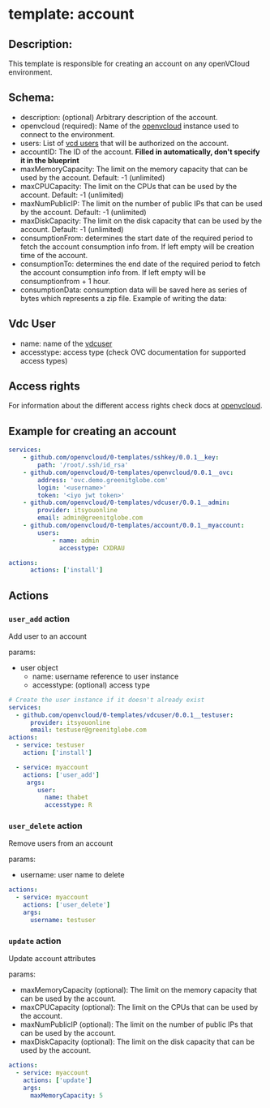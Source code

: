 # template: account

## Description:
This template is responsible for creating an account on any openVCloud environment.

## Schema:

- description: (optional) Arbitrary description of the account.
- openvcloud (required): Name of the [openvcloud](../openvcloud) instance used to connect to the environment.
- users: List of [vcd users](#vdc-user) that will be authorized on the account.
- accountID: The ID of the account. **Filled in automatically, don't specify it in the blueprint**
- maxMemoryCapacity: The limit on the memory capacity that can be used by the account. Default: -1 (unlimited)
- maxCPUCapacity: The limit on the CPUs that can be used by the account. Default: -1 (unlimited)
- maxNumPublicIP: The limit on the number of public IPs that can be used by the account. Default: -1 (unlimited)
- maxDiskCapacity: The limit on the disk capacity that can be used by the account. Default: -1 (unlimited)
- consumptionFrom: determines the start date of the required period to fetch the account consumption info from. If left empty will be creation time of the account.
- consumptionTo: determines the end date of the required period to fetch the account consumption info from. If left empty will be consumptionfrom + 1 hour.
- consumptionData: consumption data will be saved here as series of bytes which represents a zip file. Example of writing the data:

## Vdc User
- name: name of the [vdcuser](../vdcuser)
- accesstype: access type (check OVC documentation for supported access types)

## Access rights

For information about the different access rights check docs at [openvcloud](https://github.com/0-complexity/openvcloud/blob/2.1.7/docs/EndUserPortal/Authorization/AuthorizationModel.md).

## Example for creating an account

```yaml
services:
    - github.com/openvcloud/0-templates/sshkey/0.0.1__key:
        path: '/root/.ssh/id_rsa'
    - github.com/openvcloud/0-templates/openvcloud/0.0.1__ovc:
        address: 'ovc.demo.greenitglobe.com'
        login: '<username>'
        token: '<iyo jwt token>'
    - github.com/openvcloud/0-templates/vdcuser/0.0.1__admin:
        provider: itsyouonline
        email: admin@greenitglobe.com
    - github.com/openvcloud/0-templates/account/0.0.1__myaccount:
        users:
            - name: admin
              accesstype: CXDRAU

actions:
      actions: ['install']
```

## Actions
### `user_add` action
Add user to an account

params:
- user object
  - name: username reference to user instance
  - accesstype: (optional) access type

```yaml
# Create the user instance if it doesn't already exist
services:
  - github.com/openvcloud/0-templates/vdcuser/0.0.1__testuser:
      provider: itsyouonline
      email: testuser@greenitglobe.com
actions:
  - service: testuser
    action: ['install']

  - service: myaccount
    actions: ['user_add']
     args:
        user:
          name: thabet
          accesstype: R
```

### `user_delete` action
Remove users from an account

params:
- username: user name to delete
```yaml
actions:
  - service: myaccount
    actions: ['user_delete']
    args:
      username: testuser
```


### `update` action
Update account attributes

params:
- maxMemoryCapacity (optional): The limit on the memory capacity that can be used by the account.
- maxCPUCapacity (optional): The limit on the CPUs that can be used by the account.
- maxNumPublicIP (optional): The limit on the number of public IPs that can be used by the account.
- maxDiskCapacity (optional): The limit on the disk capacity that can be used by the account.

```yaml
actions:
  - service: myaccount
    actions: ['update']
    args:
      maxMemoryCapacity: 5
```